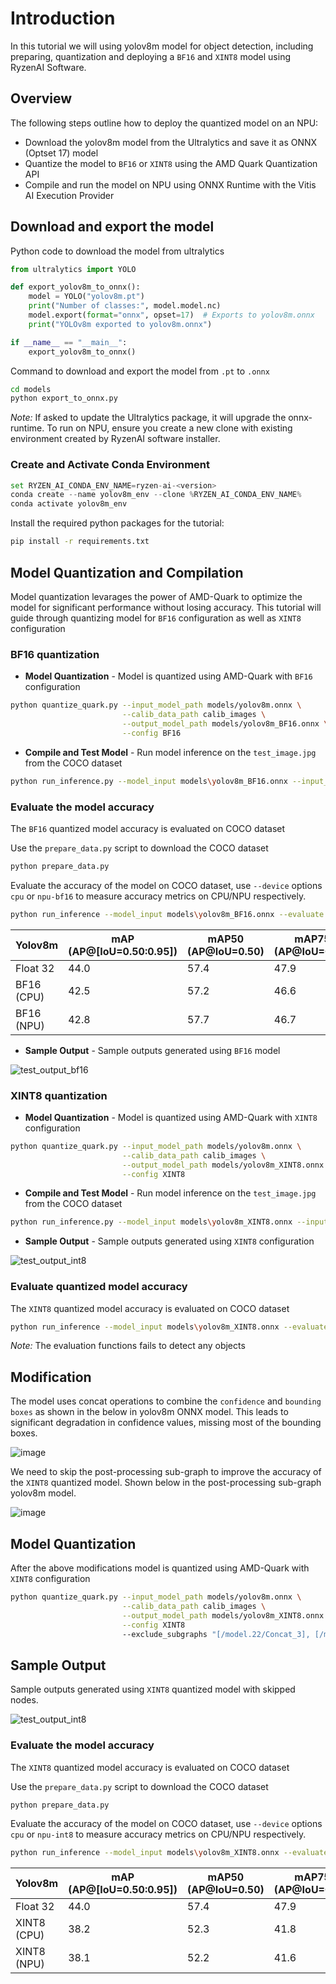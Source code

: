 # Introduction

In this tutorial we will using yolov8m model for object detection, including preparing, quantization and deploying a `BF16` and `XINT8` model using RyzenAI Software.

## Overview

The following steps outline how to deploy the quantized model on an NPU:

- Download the yolov8m model from the Ultralytics and save it as ONNX (Optset 17) model
- Quantize the model to `BF16` or `XINT8` using the AMD Quark Quantization API
- Compile and run the model on NPU using ONNX Runtime with the Vitis AI Execution Provider


## Download and export the model

Python code to download the model from ultralytics

```python
from ultralytics import YOLO

def export_yolov8m_to_onnx():
    model = YOLO("yolov8m.pt")
    print("Number of classes:", model.model.nc)
    model.export(format="onnx", opset=17)  # Exports to yolov8m.onnx
    print("YOLOv8m exported to yolov8m.onnx")

if __name__ == "__main__":
    export_yolov8m_to_onnx()
```
Command to download and export the model from `.pt` to `.onnx`

```bash
cd models
python export_to_onnx.py
```

*Note:* If asked to update the Ultralytics package, it will upgrade the onnx-runtime. To run on NPU, ensure you create a new clone with existing environment created by RyzenAI software installer.

### Create and Activate Conda Environment

```python
set RYZEN_AI_CONDA_ENV_NAME=ryzen-ai-<version>
conda create --name yolov8m_env --clone %RYZEN_AI_CONDA_ENV_NAME%
conda activate yolov8m_env
```

Install the required python packages for the tutorial:

```bash
pip install -r requirements.txt
``` 

## Model Quantization and Compilation

Model quantization levarages the power of AMD-Quark to optimize the model for significant performance without losing accuracy.
This tutorial will guide through quantizing model for `BF16` configuration as well as `XINT8` configuration

### BF16 quantization

- **Model Quantization** - Model is quantized using AMD-Quark with `BF16` configuration


```bash
python quantize_quark.py --input_model_path models/yolov8m.onnx \
                         --calib_data_path calib_images \
                         --output_model_path models/yolov8m_BF16.onnx \
                         --config BF16
```

- **Compile and Test Model** - Run model inference on the `test_image.jpg` from the COCO dataset

```bash
python run_inference.py --model_input models\yolov8m_BF16.onnx --input_image test_image.jpg --output_image test_output.jpg --device npu-bf16
```

### Evaluate the model accuracy

The `BF16` quantized model accuracy is evaluated on COCO dataset

Use the `prepare_data.py` script to download the COCO dataset

```bash
python prepare_data.py
```

Evaluate the accuracy of the model on COCO dataset, use `--device` options `cpu` or  `npu-bf16` to measure accuracy metrics on CPU/NPU respectively.

```bash
python run_inference --model_input models\yolov8m_BF16.onnx --evaluate --coco_dataset datasets\coco --device npu-bf16
```

<div align="center">

|  Yolov8m      | mAP (AP@[IoU=0.50:0.95]) |  mAP50 (AP@IoU=0.50) |  mAP75 (AP@IoU=0.75) |
|---------------|--------------------------|----------------------|----------------------|
| Float 32      |       44.0               |     57.4             |      47.9            |
| BF16 (CPU)    |       42.5               |     57.2             |      46.6            |
| BF16 (NPU)    |       42.8               |     57.7             |      46.7            |

</div>


- **Sample Output** - Sample outputs generated using `BF16` model

![test_output_bf16](results/test_output_bf16.png)


### XINT8 quantization

- **Model Quantization** - Model is quantized using AMD-Quark with `XINT8` configuration

```bash
python quantize_quark.py --input_model_path models/yolov8m.onnx \
                         --calib_data_path calib_images \
                         --output_model_path models/yolov8m_XINT8.onnx \
                         --config XINT8
```

- **Compile and Test Model** - Run model inference on the `test_image.jpg` from the COCO dataset

```bash
python run_inference.py --model_input models\yolov8m_XINT8.onnx --input_image test_image.jpg --output_image test_output_int8.jpg --device npu-int8
```

- **Sample Output** - Sample outputs generated using `XINT8` configuration

![test_output_int8](results/test_output_int8.jpg)

### Evaluate quantized model accuracy

The `XINT8` quantized model accuracy is evaluated on COCO dataset

```bash
python run_inference --model_input models\yolov8m_XINT8.onnx --evaluate --coco_dataset datasets\coco --device npu-int8
```
*Note:* The evaluation functions fails to detect any objects

## Modification

The model uses concat operations to combine the `confidence` and `bounding boxes` as shown in the below in yolov8m ONNX model. This leads to significant degradation in confidence values, missing most of the bounding boxes.

![image](results/yolov8m_quantized_concat_node.png)


We need to skip the post-processing sub-graph to improve the accuracy of the `XINT8` quantized model. Shown below in the post-processing sub-graph yolov8m model.

![image](results/yolov8m_skip_nodes.png)


## Model Quantization

After the above modifications model is quantized using AMD-Quark with `XINT8` configuration

```bash
python quantize_quark.py --input_model_path models/yolov8m.onnx \
                         --calib_data_path calib_images \
                         --output_model_path models/yolov8m_XINT8.onnx \
                         --config XINT8
                         --exclude_subgraphs "[/model.22/Concat_3], [/model.22/Concat_5]]"
```

## Sample Output

Sample outputs generated using `XINT8` quantized model with skipped nodes.

![test_output_int8](results/test_output_int8_skip_nodes.jpg)

### Evaluate the model accuracy

The `XINT8` quantized model accuracy is evaluated on COCO dataset

Use the `prepare_data.py` script to download the COCO dataset

```bash
python prepare_data.py
```

Evaluate the accuracy of the model on COCO dataset, use `--device` options `cpu` or  `npu-int8` to measure accuracy metrics on CPU/NPU respectively.

```bash
python run_inference --model_input models\yolov8m_XINT8.onnx --evaluate --coco_dataset datasets\coco --device npu-int8
```

<div align="center">

|  Yolov8m      | mAP (AP@[IoU=0.50:0.95]) |  mAP50 (AP@IoU=0.50) |  mAP75 (AP@IoU=0.75) |
|---------------|--------------------------|----------------------|----------------------|
| Float 32      |       44.0               |     57.4             |      47.9            |
| XINT8 (CPU)   |       38.2               |     52.3             |      41.8            |
| XINT8 (NPU)   |       38.1               |     52.2             |      41.6            |


</div>